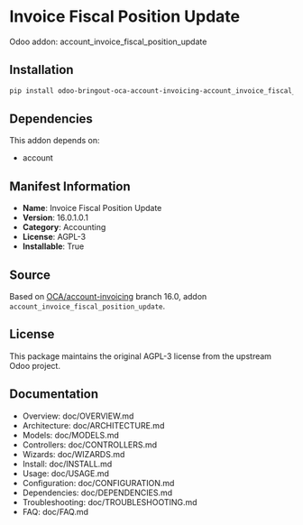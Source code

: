 # Invoice Fiscal Position Update

Odoo addon: account_invoice_fiscal_position_update

## Installation

```bash
pip install odoo-bringout-oca-account-invoicing-account_invoice_fiscal_position_update
```

## Dependencies

This addon depends on:
- account

## Manifest Information

- **Name**: Invoice Fiscal Position Update
- **Version**: 16.0.1.0.1
- **Category**: Accounting
- **License**: AGPL-3
- **Installable**: True

## Source

Based on [OCA/account-invoicing](https://github.com/OCA/account-invoicing) branch 16.0, addon `account_invoice_fiscal_position_update`.

## License

This package maintains the original AGPL-3 license from the upstream Odoo project.

## Documentation

- Overview: doc/OVERVIEW.md
- Architecture: doc/ARCHITECTURE.md
- Models: doc/MODELS.md
- Controllers: doc/CONTROLLERS.md
- Wizards: doc/WIZARDS.md
- Install: doc/INSTALL.md
- Usage: doc/USAGE.md
- Configuration: doc/CONFIGURATION.md
- Dependencies: doc/DEPENDENCIES.md
- Troubleshooting: doc/TROUBLESHOOTING.md
- FAQ: doc/FAQ.md
